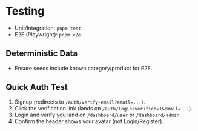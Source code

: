 # Testing

- Unit/Integration: `pnpm test`
- E2E (Playwright): `pnpm e2e`

## Deterministic Data
- Ensure seeds include known category/product for E2E.

## Quick Auth Test
1. Signup (redirects to `/auth/verify-email?email=...`).
2. Click the verification link (lands on `/auth/login?verified=1&email=...`).
3. Login and verify you land on `/dashboard/user` or `/dashboard/admin`.
4. Confirm the header shows your avatar (not Login/Register).
